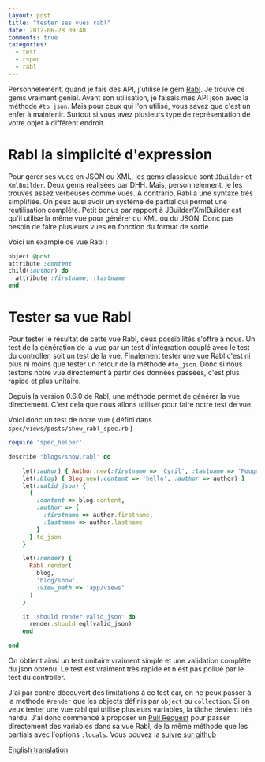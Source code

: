 ```yaml
---
layout: post
title: "tester ses vues rabl"
date: 2012-06-28 09:40
comments: true
categories:
  - test
  - rspec
  - rabl
---
```

Personnelement, quand je fais des API, j'utilise le gem
[Rabl](https://github.com/nesquena/rabl). Je trouve ce gems vraiment
génial. Avant son utilisation, je faisais mes API json avec la méthode
`#to_json`. Mais pour ceux qui l'on utilisé, vous savez que c'est un
enfer à maintenir. Surtout si vous avez plusieurs type de représentation
de votre objet à différent endroit.

# Rabl la simplicité d'expression

Pour gérer ses vues en JSON ou XML, les gems classique sont `JBuilder`
et `XmlBuilder`. Deux gems réalisées par DHH. Mais, personnelement, je
les trouves assez verbeuses comme vues. A contrario, Rabl a une syntaxe
trés simplifiée. On peux ausi avoir un système de partial qui permet une
réutilisation compléte. Petit bonus par rapport à JBuilder/XmlBuilder
est qu'il utilise la même vue pour générer du XML ou du JSON. Donc pas
besoin de faire plusieurs vues en fonction du format de sortie.

Voici un example de vue Rabl :

```ruby
object @post
attribute :content
child(:author) do
  attribute :firstname, :lastname
end
```

# Tester sa vue Rabl

Pour tester le résultat de cette vue Rabl, deux possibilités s'offre à
nous. Un test de la génération de la vue par un test d'intégration
couplé avec le test du controller, soit un test de la vue. Finalement
tester une vue Rabl c'est ni plus ni moins que tester un retour de la
méthode `#to_json`. Donc si nous testons notre vue directement à partir
des données passées, c'est plus rapide et plus unitaire.

Depuis la version 0.6.0 de Rabl, une méthode permet de générer la vue
directement. C'est cela que nous allons utiliser pour faire notre test
de vue.

Voici donc un test de notre vue ( défini dans
`spec/views/posts/show_rabl_spec.rb` )

```ruby
require 'spec_helper'

describe "blogs/show.rabl" do

    let(:auhor) { Author.new(:firstname => 'Cyril', :lastname => 'Mougel') }
    let(:blog) { Blog.new(:content => 'hello', :author => author) }
    let(:valid_json) {
      {
        :content => blog.content,
        :author => {
          :firstname => author.firstname,
          :lastname => author.lastname
        }
      }.to_json
    }

    let(:render) {
      Rabl.render(
        blog,
        'blog/show',
        :view_path => 'app/views'
      )
    }

    it 'should render valid_json' do
      render.should eql(valid_json)
    end

end
```

On obtient ainsi un test unitaire vraiment simple et une validation
compléte du json obtenu. Le test est vraiment très rapide et n'est pas
pollué par le test du controller.

J'ai par contre découvert des limitations à ce test car, on ne peux
passer à la méthode `#render` que les objects définis par `object` ou
`collection`. Si on veux tester une vue rabl qui utilise plusieurs
variables, la tâche devient très hardu. J'ai donc commencé à proposer un
[Pull Request](https://github.com/nesquena/rabl/pull/261) pour passer directement des variables dans sa vue Rabl, de
la même méthode que les partials avec l'options `:locals`. Vous pouvez
la [suivre sur github](https://github.com/nesquena/rabl/pull/261)

[English translation](http://blog-en.shingara.fr/test-your-rabl-view.html)
